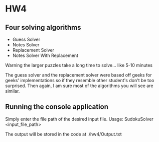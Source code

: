 # HW4

## Four solving algorithms
- Guess Solver
- Notes Solver
- Replacement Solver
- Notes Solver With Replacement

Warning the larger puzzles take a long time to solve... like 5-10 minutes

The guess solver and the replacement solver were based off geeks for geeks' implementations so if they resemble other student's don't be too surprised. Then again, I am sure most of the algorithms you will see are similar.

## Running the console application
Simply enter the file path of the desired input file. Usage: SudokuSolver <input_file_path> 

The output will be stored in the code at ./hw4/Output.txt


